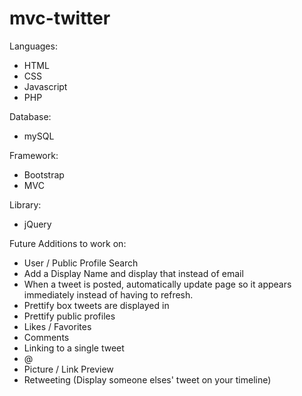 # mvc-twitter

Languages:
- HTML
- CSS
- Javascript
- PHP

Database:
- mySQL

Framework:
- Bootstrap
- MVC

Library:
- jQuery


Future Additions to work on:
- User / Public Profile Search
- Add a Display Name and display that instead of email
- When a tweet is posted, automatically update page so it appears immediately instead of having to refresh.
- Prettify box tweets are displayed in
- Prettify public profiles
- Likes / Favorites
- Comments
- Linking to a single tweet
- @
- Picture / Link Preview
- Retweeting (Display someone elses' tweet on your timeline)
